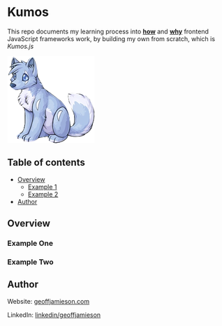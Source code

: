# Kumos

This repo documents my learning process into <u>**how**</u> and <u>**why**</u> frontend JavaScript frameworks work, by building my own from scratch, which is _Kumos.js_

[![Kumos Logo: (KOO-mōs) is a pale periwinkle-blue dog resembling a husky.](https://raw.githubusercontent.com/UnionPAC/kumos/main/packages/runtime/assets/kumos.png "Credit to Subeta for kumos character design")](https://subeta.fandom.com/wiki/Kumos)

## Table of contents

- [Overview](#overview)
  - [Example 1](#example-one)
  - [Example 2](#example-two)
- [Author](#author)

## Overview

### Example One

### Example Two

## Author

Website: [geoffjamieson.com](https://www.geoffjamieson.com/)

LinkedIn: [linkedin/geoffjamieson](https://www.linkedin.com/in/geoffjamieson/)
